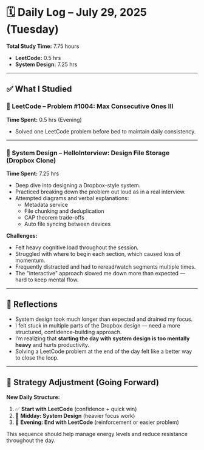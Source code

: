 # 🗓️ Daily Log – July 29, 2025 (Tuesday)

**Total Study Time:** 7.75 hours  
- **LeetCode:** 0.5 hrs
- **System Design:** 7.25 hrs

---

## ✅ What I Studied

### 🔢 LeetCode – Problem #1004: Max Consecutive Ones III
**Time Spent:** 0.5 hrs (Evening)

- Solved one LeetCode problem before bed to maintain daily consistency.

---

### 🧱 System Design – HelloInterview: Design File Storage (Dropbox Clone)
**Time Spent:** 7.25 hrs

- Deep dive into designing a Dropbox-style system.
- Practiced breaking down the problem out loud as in a real interview.
- Attempted diagrams and verbal explanations: 
  - Metadata service
  - File chunking and deduplication
  - CAP theorem trade-offs
  - Auto file syncing between devices

**Challenges:**
- Felt heavy cognitive load throughout the session.
- Struggled with where to begin each section, which caused loss of momentum.
- Frequently distracted and had to reread/watch segments multiple times.
- The "interactive" approach slowed me down more than expected — hard to keep mental flow.

---

## 🔄 Reflections

- System design took much longer than expected and drained my focus.
- I felt stuck in multiple parts of the Dropbox design — need a more structured, confidence-building approach.
- I’m realizing that **starting the day with system design is too mentally heavy** and hurts productivity.
- Solving a LeetCode problem at the end of the day felt like a better way to close the loop.

---

## 🧠 Strategy Adjustment (Going Forward)

**New Daily Structure:**
1. ✅ **Start with LeetCode** (confidence + quick win)
2. 🧠 **Midday: System Design** (heavier focus work)
3. 🔁 **Evening: End with LeetCode** (reinforcement or easier problem)

This sequence should help manage energy levels and reduce resistance throughout the day.